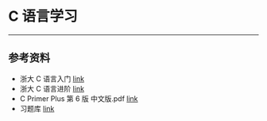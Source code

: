 # C 语言学习

---

## 参考资料

- 浙大 C 语言入门 [link](https://www.icourse163.org/course/ZJU-199001)
- 浙大 C 语言进阶 [link](https://www.icourse163.org/course/ZJU-200001)
- C Primer Plus 第 6 版 中文版.pdf [link](https://pan.baidu.com/s/1miDlure)
- 习题库 [link](https://pintia.cn/)
